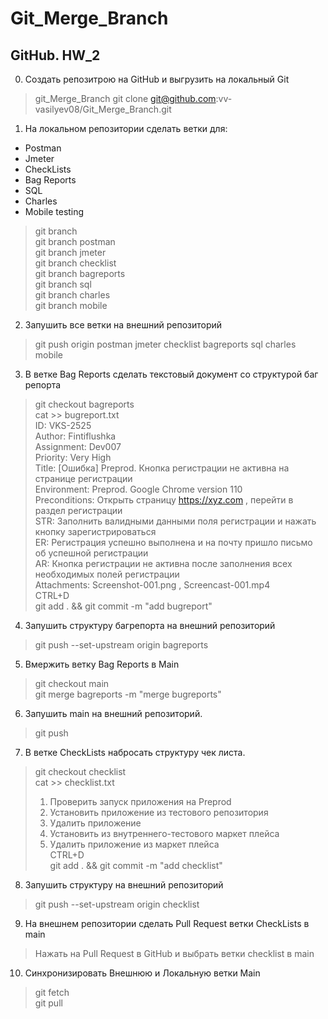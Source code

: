 # Git_Merge_Branch

## GitHub. HW_2
0. Создать репозитрою на GitHub и выгрузить на локальный Git
>git_Merge_Branch
>git clone git@github.com:vv-vasilyev08/Git_Merge_Branch.git
1. На локальном репозитории сделать ветки для:
- Postman  
- Jmeter  
- CheckLists  
- Bag Reports  
- SQL  
- Charles  
- Mobile testing
>git branch  
>git branch postman  
>git branch jmeter  
>git branch checklist  
>git branch bagreports  
>git branch sql  
>git branch charles  
>git branch mobile
2. Запушить все ветки на внешний репозиторий
>git push origin postman jmeter checklist bagreports sql charles mobile
3. В ветке Bag Reports сделать текстовый документ со структурой баг репорта
>git checkout bagreports  
>cat >> bugreport.txt  
>ID: VKS-2525  
>Author: Fintiflushka  
>Assignment: Dev007  
>Priority: Very High  
>Title: [Ошибка] Preprod. Кнопка регистрации не активна на странице регистрации  
>Environment: Preprod. Google Chrome version 110  
>Preconditions: Открыть страницу https://xyz.com , перейти в раздел регистрации  
>STR: Заполнить валидными данными поля регистрации и нажать кнопку зарегистрироваться  
>ER: Регистрация успешно выполнена и на почту пришло письмо об успешной регистрации  
>AR: Кнопка регистрации не активна после заполнения всех необходимых полей регистрации  
>Attachments: Screenshot-001.png , Screencast-001.mp4  
>CTRL+D  
>git add . && git commit -m "add bugreport"
4. Запушить структуру багрепорта на внешний репозиторий
>git push --set-upstream origin bagreports
5. Вмержить ветку Bag Reports в Main
>git checkout main  
>git merge bagreports -m "merge bugreports"
6. Запушить main на внешний репозиторий.
>git push
7. В ветке CheckLists набросать структуру чек листа.
>git checkout checklist  
>cat >> checklist.txt  
>1. Проверить запуск приложения на Preprod  
>2. Установить приложение из тестового репозитория  
>3. Удалить приложение  
>4. Установить из внутреннего-тестового маркет плейса  
>5. Удалить приложение из маркет плейса  
>CTRL+D  
>git add . && git commit -m "add checklist"
8. Запушить структуру на внешний репозиторий
>git push --set-upstream origin checklist
9. На внешнем репозитории сделать Pull Request ветки CheckLists в main
>Нажать на Pull Request в GitHub и выбрать ветки checklist в main
10. Синхронизировать Внешнюю и Локальную ветки Main
>git fetch  
>git pull
